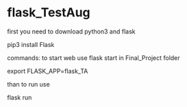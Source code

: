 # flask_TestAug

first you need to download python3 and flask

pip3 install Flask

commands:
to start web use flask start in Final_Project folder

export FLASK_APP=flask_TA

than to run use 

flask run


